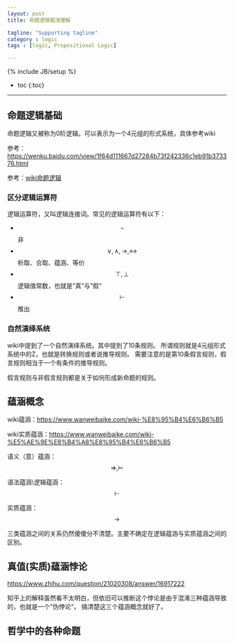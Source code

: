 ```yaml
---
layout: post
title: 命题逻辑粗浅理解

tagline: "Supporting tagline"
category : logic
tags : [logic, Propositional Logic]

---
```

{% include JB/setup %}

* toc
{:toc}

<hr />

## 命题逻辑基础
命题逻辑又被称为0阶逻辑。可以表示为一个4元组的形式系统，具体参考wiki

参考：https://wenku.baidu.com/view/1f64d111667d27284b73f242336c1eb91b373376.html

参考：[wiki命题逻辑](https://www.wanweibaike.com/wiki-%E5%91%BD%E9%A2%98%E9%80%BB%E8%BE%91#%E8%A7%84%E5%88%99%E7%9A%84%E5%8F%AF%E9%9D%A0%E6%80%A7%E5%92%8C%E5%AE%8C%E5%A4%87%E6%80%A7)

### 区分逻辑运算符
逻辑运算符，又叫逻辑连接词。常见的逻辑运算符有以下：

* $$\neg$$ 非
* $$\lor, \land, \to, \leftrightarrow$$ 析取、合取、蕴涵、等价
* $$\top, \bot$$  逻辑值常数，也就是”真“与”假“
* $$\vdash$$ 推出

### 自然演绎系统
wiki中提到了一个自然演绎系统。其中提到了10条规则。
所谓规则就是4元组形式系统中的Z，也就是转换规则或者说推导规则。
需要注意的是第10条假言规则，假言规则相当于一个有条件的推导规则。

假言规则与非假言规则都是关于如何形成新命题的规则。

## 蕴涵概念
wiki蕴涵：https://www.wanweibaike.com/wiki-%E8%95%B4%E6%B6%B5

wiki实质蕴涵：https://www.wanweibaike.com/wiki-%E5%AE%9E%E8%B4%A8%E8%95%B4%E6%B6%B5

语义（意）蕴涵：$$\Rightarrow, \vDash$$

语法蕴涵\逻辑蕴涵：$$\vdash$$

实质蕴涵：$$\rightarrow$$

三类蕴涵之间的关系仍然傻傻分不清楚。主要不确定在逻辑蕴涵与实质蕴涵之间的区别。


## 真值(实质)蕴涵悖论
https://www.zhihu.com/question/21020308/answer/16917222

知乎上的解释虽然看不太明白，但依旧可以推断这个悖论是由于混淆三种蕴涵导致的，也就是一个”伪悖论“，
搞清楚这三个蕴涵概念就好了。

## 哲学中的各种命题

